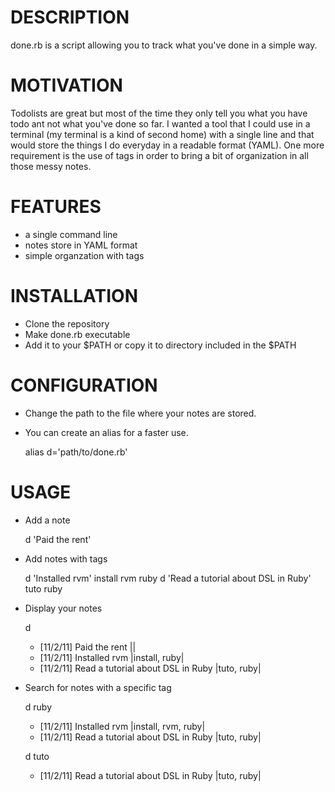 # DESCRIPTION

done.rb is a script allowing you to track what you've done in a simple way.


# MOTIVATION

Todolists are great but most of the time they only tell you what you have todo
ant not what you've done so far. I wanted a tool that I could use in a terminal
(my terminal is a kind of second home) with a single line and that would store
the things I do everyday in a readable format (YAML). One more requirement is the use
of tags in order to bring a bit of organization in all those messy notes.


# FEATURES
    
* a single command line
* notes store in YAML format
* simple organzation with tags


# INSTALLATION

* Clone the repository
* Make done.rb executable 
* Add it to your $PATH or copy it to directory included in the $PATH


# CONFIGURATION

* Change the path to the file where your notes are stored. 
* You can create an alias for a faster use.
    
    alias d='path/to/done.rb'


# USAGE

* Add a note

    d 'Paid the rent'

* Add notes with tags

    d 'Installed rvm' install rvm ruby 
    d 'Read a tutorial about DSL in Ruby' tuto ruby 

* Display your notes
    
    d

    - [11/2/11] Paid the rent ||
    - [11/2/11] Installed rvm |install, ruby|
    - [11/2/11] Read a tutorial about DSL in Ruby |tuto, ruby|


* Search for notes with a specific tag
    
    d ruby

    - [11/2/11] Installed rvm |install, rvm, ruby|
    - [11/2/11] Read a tutorial about DSL in Ruby |tuto, ruby|

    d tuto

    - [11/2/11] Read a tutorial about DSL in Ruby |tuto, ruby|


